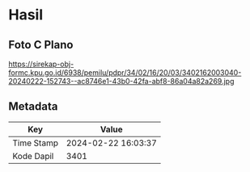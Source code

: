 # Hasil

## Foto C Plano

https://sirekap-obj-formc.kpu.go.id/6938/pemilu/pdpr/34/02/16/20/03/3402162003040-20240222-152743--ac8746e1-43b0-42fa-abf8-86a04a82a269.jpg


## Metadata

| Key        | Value               |
| ---------- | ------------------- |
| Time Stamp | 2024-02-22 16:03:37 |
| Kode Dapil | 3401                |



